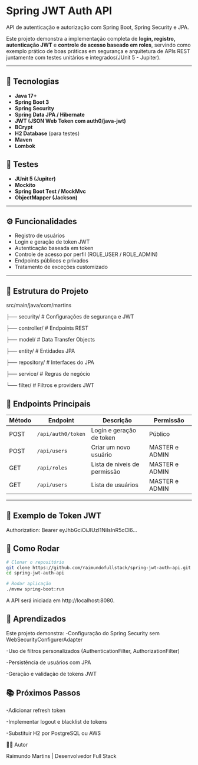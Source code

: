 # Spring JWT Auth API

API de autenticação e autorização com Spring Boot, Spring Security e JPA.

Este projeto demonstra a implementação completa de **login, registro, autenticação JWT** e **controle de acesso baseado em roles**, servindo como exemplo prático de boas práticas em segurança e arquitetura de APIs REST juntamente com testes unitários e integrados(JUnit 5 - Jupiter).

---

## 🚀 Tecnologias

- **Java 17+**
- **Spring Boot 3**
- **Spring Security**
- **Spring Data JPA / Hibernate**
- **JWT (JSON Web Token com auth0/java-jwt)**
- **BCrypt**
- **H2 Database** (para testes)
- **Maven**
- **Lombok**

## 🚀 Testes

- **JUnit 5 (Jupiter)**
- **Mockito**
- **Spring Boot Test / MockMvc**
- **ObjectMapper (Jackson)**

---

## ⚙️ Funcionalidades

- Registro de usuários
- Login e geração de token JWT
- Autenticação baseada em token
- Controle de acesso por perfil (ROLE_USER / ROLE_ADMIN)
- Endpoints públicos e privados
- Tratamento de exceções customizado

---

## 🧱 Estrutura do Projeto

src/main/java/com/martins

├── security/ # Configurações de segurança e JWT

├── controller/ # Endpoints REST

├── model/ # Data Transfer Objects

├── entity/ # Entidades JPA

├── repository/ # Interfaces do JPA

├── service/ # Regras de negócio

└── filter/ # Filtros e providers JWT

## 🧩 Endpoints Principais

| Método | Endpoint           | Descrição                    | Permissão       |
|--------|--------------------|------------------------------|-----------------|
| POST   | `/api/auth0/token` | Login e geração de token     | Público         |
| POST   | `/api/users`       | Criar um novo usuário        | MASTER e ADMIN     |
| GET    | `/api/roles`       | Lista de niveis de permissão | MASTER e ADMIN |
| GET    | `/api/users`       | Lista de usuários            | MASTER e ADMIN     |

---

## 🔐 Exemplo de Token JWT
Authorization: Bearer eyJhbGciOiJIUzI1NiIsInR5cCI6...

## 🧰 Como Rodar

````bash
# Clonar o repositório
git clone https://github.com/raimundofullstack/spring-jwt-auth-api.git
cd spring-jwt-auth-api

# Rodar aplicação
./mvnw spring-boot:run

````
A API será iniciada em http://localhost:8080.

## 🧠 Aprendizados

Este projeto demonstra:
-Configuração do Spring Security sem WebSecurityConfigurerAdapter

-Uso de filtros personalizados (AuthenticationFilter, AuthorizationFilter)

-Persistência de usuários com JPA

-Geração e validação de tokens JWT

## 📚 Próximos Passos

-Adicionar refresh token

-Implementar logout e blacklist de tokens

-Substituir H2 por PostgreSQL ou AWS


👨‍💻 Autor

Raimundo Martins | 
Desenvolvedor Full Stack
